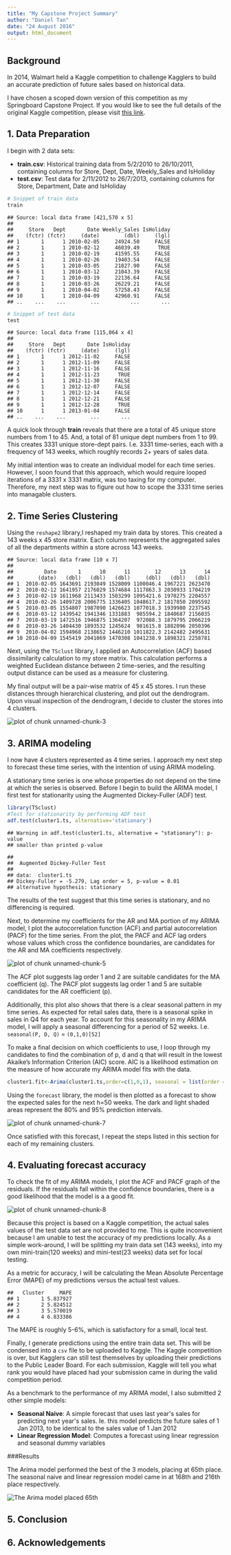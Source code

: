 ```yaml
---
title: "My Capstone Project Summary"
author: "Daniel Tan"
date: "24 August 2016"
output: html_document
---
```




## Background

In 2014, Walmart held a Kaggle competition to challenge Kagglers to build an accurate prediction of future sales based on historical data.


I have chosen a scoped down version of this competition as my Springboard Capstone Project. If you would like to see the full details of the original Kaggle competition, please visit [this link](https://www.kaggle.com/c/walmart-recruiting-store-sales-forecasting).

## 1. Data Preparation

I begin with 2 data sets:

* __train.csv__: Historical training data from 5/2/2010 to 26/10/2011, containing columns for Store, Dept, Date, Weekly_Sales and IsHoliday
* __test.csv__: Test data for 2/11/2012 to 26/7/2013, containing columns for Store, Department, Date and IsHoliday


```r
# Snippet of train data
train
```

```
## Source: local data frame [421,570 x 5]
## 
##     Store   Dept       Date Weekly_Sales IsHoliday
##    (fctr) (fctr)     (date)        (dbl)     (lgl)
## 1       1      1 2010-02-05     24924.50     FALSE
## 2       1      1 2010-02-12     46039.49      TRUE
## 3       1      1 2010-02-19     41595.55     FALSE
## 4       1      1 2010-02-26     19403.54     FALSE
## 5       1      1 2010-03-05     21827.90     FALSE
## 6       1      1 2010-03-12     21043.39     FALSE
## 7       1      1 2010-03-19     22136.64     FALSE
## 8       1      1 2010-03-26     26229.21     FALSE
## 9       1      1 2010-04-02     57258.43     FALSE
## 10      1      1 2010-04-09     42960.91     FALSE
## ..    ...    ...        ...          ...       ...
```

```r
# Snippet of test data
test
```

```
## Source: local data frame [115,064 x 4]
## 
##     Store   Dept       Date IsHoliday
##    (fctr) (fctr)     (date)     (lgl)
## 1       1      1 2012-11-02     FALSE
## 2       1      1 2012-11-09     FALSE
## 3       1      1 2012-11-16     FALSE
## 4       1      1 2012-11-23      TRUE
## 5       1      1 2012-11-30     FALSE
## 6       1      1 2012-12-07     FALSE
## 7       1      1 2012-12-14     FALSE
## 8       1      1 2012-12-21     FALSE
## 9       1      1 2012-12-28      TRUE
## 10      1      1 2013-01-04     FALSE
## ..    ...    ...        ...       ...
```

A quick look through __train__ reveals that there are a total of 45 unique store numbers from 1 to 45. And, a total of 81 unique dept numbers from 1 to 99. This creates 3331 unique store-dept pairs. I.e. 3331 time-series, each with a frequency of 143 weeks, which roughly records 2+ years of sales data. 

My initial intention was to create an individual model for each time series. However, I soon found that this approach, which would require looped iterations of a 3331 x 3331 matrix, was too taxing for my computer. Therefore, my next step was to figure out how to scope the 3331 time series into managable clusters.

## 2. Time Series Clustering

Using the `reshape2` library,I reshaped my train data by stores. This created a 143 weeks x 45 store matrix. Each column represents the aggregated sales of all the departments within a store across 143 weeks.


```
## Source: local data frame [10 x 7]
## 
##          Date       1      10      11        12      13      14
##        (date)   (dbl)   (dbl)   (dbl)     (dbl)   (dbl)   (dbl)
## 1  2010-02-05 1643691 2193049 1528009 1100046.4 1967221 2623470
## 2  2010-02-12 1641957 2176029 1574684 1117863.3 2030933 1704219
## 3  2010-02-19 1611968 2113433 1503299 1095421.6 1970275 2204557
## 4  2010-02-26 1409728 2006775 1336405 1048617.2 1817850 2095592
## 5  2010-03-05 1554807 1987090 1426623 1077018.3 1939980 2237545
## 6  2010-03-12 1439542 1941346 1331883  985594.2 1840687 2156035
## 7  2010-03-19 1472516 1946875 1364207  972088.3 1879795 2066219
## 8  2010-03-26 1404430 1893532 1245624  981615.8 1882096 2050396
## 9  2010-04-02 1594968 2138652 1446210 1011822.3 2142482 2495631
## 10 2010-04-09 1545419 2041069 1470308 1041238.9 1898321 2258781
```

Next, using the `TSclust` library, I applied an Autocorrelation (ACF) based dissimilarity calculation to my store matrix. This calculation performs a weighted Euclidean distance between 2 time-series, and the resulting output distance can be used as a measure for clustering.

My final output will be a pair-wise matrix of 45 x 45 stores. I run these distances through hierarchical clustering, and plot out the dendrogram. Upon visual inspection of the dendrogram, I decide to cluster the stores into 4 clusters.

![plot of chunk unnamed-chunk-3](figure/unnamed-chunk-3-1.png)

## 3. ARIMA modeling
I now have 4 clusters represented as 4 time series. I approach my next step to forecast these time series, with the intention of using ARIMA modeling.

A stationary time series is one whose properties do not depend on the time at which the series is observed. Before I begin to build the ARIMA model, I first test for stationarity using the Augmented Dickey-Fuller (ADF) test.


```r
library(TSclust)
#Test for stationarity by performing ADF test
adf.test(cluster1.ts, alternative='stationary')
```

```
## Warning in adf.test(cluster1.ts, alternative = "stationary"): p-value
## smaller than printed p-value
```

```
## 
## 	Augmented Dickey-Fuller Test
## 
## data:  cluster1.ts
## Dickey-Fuller = -5.279, Lag order = 5, p-value = 0.01
## alternative hypothesis: stationary
```

The results of the test suggest that this time series is stationary, and no differencing is required.

Next, to determine my coefficients for the AR and MA portion of my ARIMA model, I plot the autocorrelation function (ACF) and partial autocorrelation (PACF) for the time series. From the plot, the PACF and ACF lag orders whose values which cross the confidence boundaries, are candidates for the AR and MA coefficients respectively.

![plot of chunk unnamed-chunk-5](figure/unnamed-chunk-5-1.png)

The ACF plot suggests lag order 1 and 2 are suitable candidates for the MA coefficient (q).
The PACF plot suggests lag order 1 and 5 are suitable candidates for the AR coefficient (p).

Additionally, this plot also shows that there is a clear seasonal pattern in my time series. As expected for retail sales data, there is a seasonal spike in sales in Q4 for each year. To account for this seasonality in my ARIMA model, I will apply a seasonal differencing for a period of 52 weeks. I.e. `seasonal(P, D, Q)` = `(0,1,0)[52]`

To make a final decision on which coefficients to use, I loop through my candidates to find the combination of p, d and q that will result in the lowest Akaike’s Information Criterion (AIC) score. AIC is a likelihood estimation on the measure of how accurate my ARIMA model fits with the data.


```r
cluster1.fit<-Arima(cluster1.ts,order=c(1,0,1), seasonal = list(order = c(0,1,0), period = 52), include.mean = FALSE)
```


Using the `forecast` library, the model is then plotted as a forecast to show the expected sales for the next h=50 weeks. The dark and light shaded areas represent the 80% and 95% prediction intervals.


![plot of chunk unnamed-chunk-7](figure/unnamed-chunk-7-1.png)

Once satisfied with this forecast, I repeat the steps listed in this section for each of my remaining clusters.

## 4. Evaluating forecast accuracy

To check the fit of my ARIMA models, I plot the ACF and PACF graph of the residuals.
If the residuals fall within the confidence boundaries, there is a good likelihood that the model is a a good fit.

![plot of chunk unnamed-chunk-8](figure/unnamed-chunk-8-1.png)

Because this project is based on a Kaggle competition, the actual sales values of the test data set are not provided to me. This is quite inconvenient because I am unable to test the accuracy of my predictions locally. As a simple work-around, I will be splitting my train data set (143 weeks), into my own mini-train(120 weeks) and mini-test(23 weeks) data set for local testing.

As a metric for accuracy, I will be calculating the Mean Absolute Percentage Error (MAPE) of my predictions versus the actual test values. 


```
##   Cluster     MAPE
## 1       1 5.837927
## 2       2 5.824512
## 3       3 5.570019
## 4       4 6.833386
```


The MAPE is roughly 5-6%, which is satisfactory for a small, local test.

Finally, I generate predictions using the entire train data set. This will be condensed into a `csv` file to be uploaded to Kaggle. The Kaggle competition is over, but Kagglers can still test themselves by uploading their predictions to the Public Leader Board. For each submission, Kaggle will tell you what rank you would have placed had your submission came in during the valid competition period.

As a benchmark to the performance of my ARIMA model, I also submitted 2 other simple models:
* __Seasonal Naive__: A simple forecast that uses last year's sales for predicting next year's sales. Ie. this model predicts the future sales of 1 Jan 2013, to be identical to the sales value of 1 Jan 2012
* __Linear Regression Model__: Computes a forecast using linear regression and seasonal dummy variables

###Results

The Arima model performed the best of the 3 models, placing at 65th place. The seasonal naive and linear regression model came in at 168th and 216th place respectively.

![The Arima model placed 65th](https://github.com/ddanieltan/Kaggle_Walmart/blob/master/results/arima.PNG)


## 5. Conclusion



## 6. Acknowledgements
